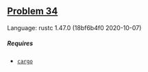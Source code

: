 ## [Problem 34](https://projecteuler.net/problem=34)

Language: rustc 1.47.0 (18bf6b4f0 2020-10-07)

##### Requires

- [`cargo`](https://doc.rust-lang.org/cargo/getting-started/installation.html)
